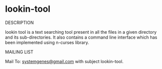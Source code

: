 # lookin-tool

DESCRIPTION

lookin tool is a text searching tool present in all the files in a given directory and its sub-directories. It also contains a command line interface which has been implemented using n-curses library.

MAILING LIST

Mail To: systemgenes@gmail.com with subject lookin-tool.
